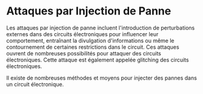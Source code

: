 # Attaques par Injection de Panne

Les attaques par injection de panne incluent l'introduction de perturbations externes dans des circuits électroniques pour influencer leur comportement, entraînant la divulgation d'informations ou même le contournement de certaines restrictions dans le circuit. Ces attaques ouvrent de nombreuses possibilités pour attaquer des circuits électroniques. Cette attaque est également appelée glitching des circuits électroniques.

Il existe de nombreuses méthodes et moyens pour injecter des pannes dans un circuit électronique.
